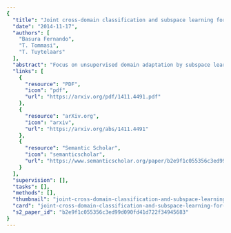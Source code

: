 ```yaml
---
{
  "title": "Joint cross-domain classification and subspace learning for unsupervised adaptation",
  "date": "2014-11-17",
  "authors": [
    "Basura Fernando",
    "T. Tommasi",
    "T. Tuytelaars"
  ],
  "abstract": "Focus on unsupervised domain adaptation by subspace learning.Highlight the importance of learning jointly the prediction model and the subspace.Propose the JCSL method.Thorough experimental evaluation against existing subspace adaptive methods.Insight into JCSL with analysis on parameters and domain shift reduction. Domain adaptation aims at adapting the knowledge acquired on a source domain to a new different but related target domain. Several approaches have been proposed for classification tasks in the unsupervised scenario, where no labeled target data are available. Most of the attention has been dedicated to searching a new domain-invariant representation, leaving the definition of the prediction function to a second stage. Here we propose to learn both jointly. Specifically we learn the source subspace that best matches the target subspace while at the same time minimizing a regularized misclassification loss. We provide an alternating optimization technique based on stochastic sub-gradient descent to solve the learning problem and we demonstrate its performance on several domain adaptation tasks.",
  "links": [
    {
      "resource": "PDF",
      "icon": "pdf",
      "url": "https://arxiv.org/pdf/1411.4491.pdf"
    },
    {
      "resource": "arXiv.org",
      "icon": "arxiv",
      "url": "https://arxiv.org/abs/1411.4491"
    },
    {
      "resource": "Semantic Scholar",
      "icon": "semanticscholar",
      "url": "https://www.semanticscholar.org/paper/b2e9f1c055356c3ed99d090fd41d722f34945683"
    }
  ],
  "supervision": [],
  "tasks": [],
  "methods": [],
  "thumbnail": "joint-cross-domain-classification-and-subspace-learning-for-unsupervised-adaptation-thumb.jpg",
  "card": "joint-cross-domain-classification-and-subspace-learning-for-unsupervised-adaptation-card.jpg",
  "s2_paper_id": "b2e9f1c055356c3ed99d090fd41d722f34945683"
}
---
```



